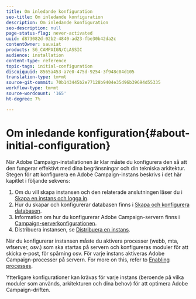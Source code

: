 ```yaml
---
title: Om inledande konfiguration
seo-title: Om inledande konfiguration
description: Om inledande konfiguration
seo-description: null
page-status-flag: never-activated
uuid: d873082d-02b2-4840-ad23-fbe30b42da2c
contentOwner: sauviat
products: SG_CAMPAIGN/CLASSIC
audience: installation
content-type: reference
topic-tags: initial-configuration
discoiquuid: 8565a453-a7e0-475d-9254-3f948c04d105
translation-type: tm+mt
source-git-commit: 70b143445b2e77128b9404e35d96b39694d55335
workflow-type: tm+mt
source-wordcount: '165'
ht-degree: 7%

---
```



# Om inledande konfiguration{#about-initial-configuration}

När Adobe Campaign-installationen är klar måste du konfigurera den så att den fungerar effektivt med dina begränsningar och din tekniska arkitektur. Stegen för att konfigurera en Adobe Campaign-instans beskrivs i det här kapitlet i följande sekvens:

1. Om du vill skapa instansen och den relaterade anslutningen läser du i [Skapa en instans och logga in](../../installation/using/creating-an-instance-and-logging-on.md).
1. Hur du skapar och konfigurerar databasen finns i [Skapa och konfigurera databasen](../../installation/using/creating-and-configuring-the-database.md).
1. Information om hur du konfigurerar Adobe Campaign-servern finns i [Campaign-serverkonfigurationen](../../installation/using/campaign-server-configuration.md).
1. Distribuera instansen, se [Distribuera en instans](../../installation/using/deploying-an-instance.md).

När du konfigurerar instansen måste du aktivera processer (webb, mta, wfserver, osv.) som ska startas på servern och konfigureras moduler för att skicka e-post, för spårning osv. För varje instans aktiveras Adobe Campaign-processer på servern. For more on this, refer to [Enabling processes](../../installation/using/campaign-server-configuration.md#enabling-processes).

Ytterligare konfigurationer kan krävas för varje instans (beroende på vilka moduler som används, arkitekturen och dina behov) för att optimera Adobe Campaign-driften.
